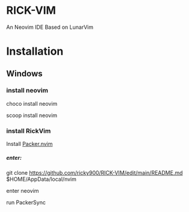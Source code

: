 # RICK-VIM
An Neovim IDE Based on LunarVim

# Installation

## Windows

### install neovim 
choco install neovim

scoop install neovim

### install RickVim

Install [Packer.nvim](https://github.com/wbthomason/packer.nvim)

##### enter:

git clone https://github.com/ricky900/RICK-VIM/edit/main/README.md $HOME/AppData/local/nvim

enter neovim

run PackerSync
